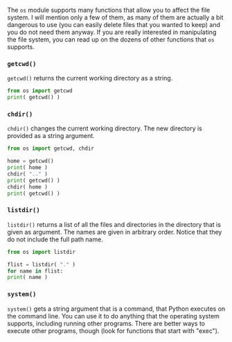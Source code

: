 The `os` module supports many functions that allow you to affect the
file system. I will mention only a few of them, as many of them are
actually a bit dangerous to use (you can easily delete files that you
wanted to keep) and you do not need them anyway. If you are really
interested in manipulating the file system, you can read up on the
dozens of other functions that `os` supports.

### `getcwd()`

`getcwd()` returns the current working directory as a string.

```python
from os import getcwd
print( getcwd() )
```

### `chdir()`

`chdir()` changes the current working directory. The new directory is
provided as a string argument.

```python
from os import getcwd, chdir

home = getcwd()
print( home )
chdir( ".." )
print( getcwd() )
chdir( home )
print( getcwd() )
```

### `listdir()`

`listdir()` returns a list of all the files and directories in the
directory that is given as argument. The names are given in arbitrary
order. Notice that they do not include the full path name.

```python
from os import listdir

flist = listdir( "." )
for name in flist:
print( name )
```

### `system()`

`system()` gets a string argument that is a command, that Python
executes on the command line. You can use it to do anything that the
operating system supports, including running other programs. There are
better ways to execute other programs, though (look for functions that
start with "exec").
